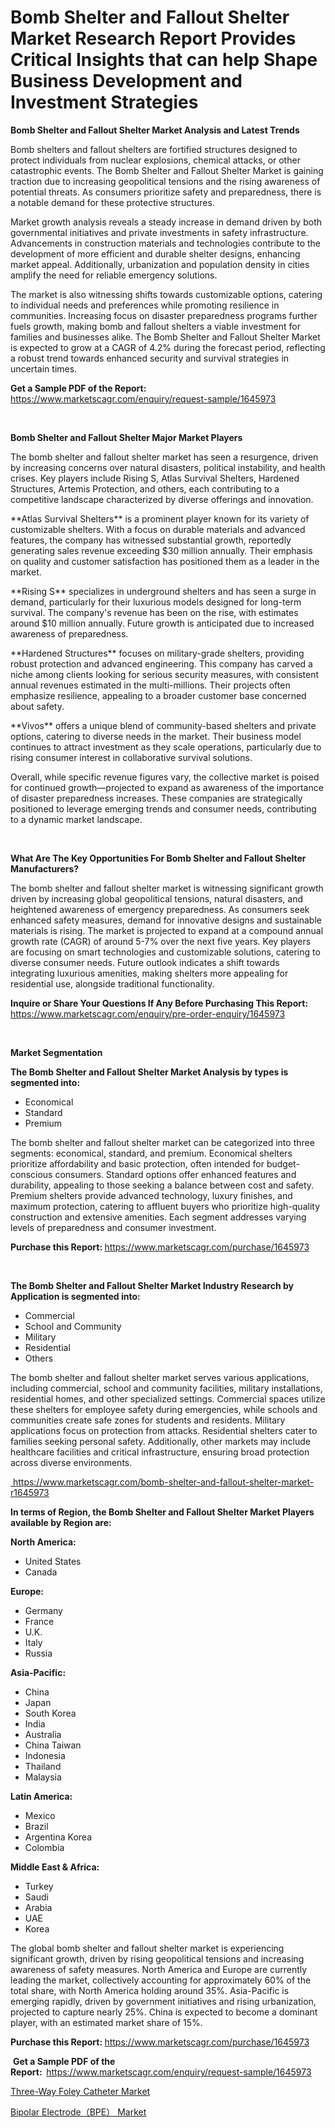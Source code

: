 <p><h1>Bomb Shelter and Fallout Shelter Market Research Report Provides Critical Insights that can help Shape Business Development and Investment Strategies</h1></p><p><strong>Bomb Shelter and Fallout Shelter Market Analysis and Latest Trends</strong></p>
<p><p>Bomb shelters and fallout shelters are fortified structures designed to protect individuals from nuclear explosions, chemical attacks, or other catastrophic events. The Bomb Shelter and Fallout Shelter Market is gaining traction due to increasing geopolitical tensions and the rising awareness of potential threats. As consumers prioritize safety and preparedness, there is a notable demand for these protective structures.</p><p>Market growth analysis reveals a steady increase in demand driven by both governmental initiatives and private investments in safety infrastructure. Advancements in construction materials and technologies contribute to the development of more efficient and durable shelter designs, enhancing market appeal. Additionally, urbanization and population density in cities amplify the need for reliable emergency solutions.</p><p>The market is also witnessing shifts towards customizable options, catering to individual needs and preferences while promoting resilience in communities. Increasing focus on disaster preparedness programs further fuels growth, making bomb and fallout shelters a viable investment for families and businesses alike. The Bomb Shelter and Fallout Shelter Market is expected to grow at a CAGR of 4.2% during the forecast period, reflecting a robust trend towards enhanced security and survival strategies in uncertain times.</p></p>
<p><strong>Get a Sample PDF of the Report:&nbsp;</strong> <a href="https://www.marketscagr.com/enquiry/request-sample/1645973?utm_campaign=2106&utm_medium=2&utm_source=Github&utm_content=ia&utm_term=29032025&utm_id=bomb-shelter-and-fallout-shelter">https://www.marketscagr.com/enquiry/request-sample/1645973</a></p>
<p>&nbsp;</p>
<p><strong>Bomb Shelter and Fallout Shelter Major Market Players</strong></p>
<p><p>The bomb shelter and fallout shelter market has seen a resurgence, driven by increasing concerns over natural disasters, political instability, and health crises. Key players include Rising S, Atlas Survival Shelters, Hardened Structures, Artemis Protection, and others, each contributing to a competitive landscape characterized by diverse offerings and innovation.</p><p>**Atlas Survival Shelters** is a prominent player known for its variety of customizable shelters. With a focus on durable materials and advanced features, the company has witnessed substantial growth, reportedly generating sales revenue exceeding $30 million annually. Their emphasis on quality and customer satisfaction has positioned them as a leader in the market.</p><p>**Rising S** specializes in underground shelters and has seen a surge in demand, particularly for their luxurious models designed for long-term survival. The company's revenue has been on the rise, with estimates around $10 million annually. Future growth is anticipated due to increased awareness of preparedness.</p><p>**Hardened Structures** focuses on military-grade shelters, providing robust protection and advanced engineering. This company has carved a niche among clients looking for serious security measures, with consistent annual revenues estimated in the multi-millions. Their projects often emphasize resilience, appealing to a broader customer base concerned about safety.</p><p>**Vivos** offers a unique blend of community-based shelters and private options, catering to diverse needs in the market. Their business model continues to attract investment as they scale operations, particularly due to rising consumer interest in collaborative survival solutions.</p><p>Overall, while specific revenue figures vary, the collective market is poised for continued growth—projected to expand as awareness of the importance of disaster preparedness increases. These companies are strategically positioned to leverage emerging trends and consumer needs, contributing to a dynamic market landscape.</p></p>
<p>&nbsp;</p>
<p><strong>What Are The Key Opportunities For Bomb Shelter and Fallout Shelter Manufacturers?</strong></p>
<p><p>The bomb shelter and fallout shelter market is witnessing significant growth driven by increasing global geopolitical tensions, natural disasters, and heightened awareness of emergency preparedness. As consumers seek enhanced safety measures, demand for innovative designs and sustainable materials is rising. The market is projected to expand at a compound annual growth rate (CAGR) of around 5-7% over the next five years. Key players are focusing on smart technologies and customizable solutions, catering to diverse consumer needs. Future outlook indicates a shift towards integrating luxurious amenities, making shelters more appealing for residential use, alongside traditional functionality.</p></p>
<p><strong>Inquire or Share Your Questions If Any Before Purchasing This Report:</strong> <a href="https://www.marketscagr.com/enquiry/pre-order-enquiry/1645973?utm_campaign=2106&utm_medium=2&utm_source=Github&utm_content=ia&utm_term=29032025&utm_id=bomb-shelter-and-fallout-shelter">https://www.marketscagr.com/enquiry/pre-order-enquiry/1645973</a></p>
<p>&nbsp;</p>
<p><strong>Market Segmentation</strong></p>
<p><strong>The Bomb Shelter and Fallout Shelter Market Analysis by types is segmented into:</strong></p>
<p><ul><li>Economical</li><li>Standard</li><li>Premium</li></ul></p>
<p><p>The bomb shelter and fallout shelter market can be categorized into three segments: economical, standard, and premium. Economical shelters prioritize affordability and basic protection, often intended for budget-conscious consumers. Standard options offer enhanced features and durability, appealing to those seeking a balance between cost and safety. Premium shelters provide advanced technology, luxury finishes, and maximum protection, catering to affluent buyers who prioritize high-quality construction and extensive amenities. Each segment addresses varying levels of preparedness and consumer investment.</p></p>
<p><strong>Purchase this Report:&nbsp;</strong><a href="https://www.marketscagr.com/purchase/1645973?utm_campaign=2106&utm_medium=2&utm_source=Github&utm_content=ia&utm_term=29032025&utm_id=bomb-shelter-and-fallout-shelter">https://www.marketscagr.com/purchase/1645973</a></p>
<p>&nbsp;</p>
<p><strong>The Bomb Shelter and Fallout Shelter Market Industry Research by Application is segmented into:</strong></p>
<p><ul><li>Commercial</li><li>School and Community</li><li>Military</li><li>Residential</li><li>Others</li></ul></p>
<p><p>The bomb shelter and fallout shelter market serves various applications, including commercial, school and community facilities, military installations, residential homes, and other specialized settings. Commercial spaces utilize these shelters for employee safety during emergencies, while schools and communities create safe zones for students and residents. Military applications focus on protection from attacks. Residential shelters cater to families seeking personal safety. Additionally, other markets may include healthcare facilities and critical infrastructure, ensuring broad protection across diverse environments.</p></p>
<p><a href="https://www.marketscagr.com/bomb-shelter-and-fallout-shelter-market-r1645973?utm_campaign=2106&utm_medium=2&utm_source=Github&utm_content=ia&utm_term=29032025&utm_id=bomb-shelter-and-fallout-shelter">&nbsp;https://www.marketscagr.com/bomb-shelter-and-fallout-shelter-market-r1645973</a></p>
<p><strong>In terms of Region, the Bomb Shelter and Fallout Shelter Market Players available by Region are:</strong></p>
<p>
    <p> <strong> North America: </strong>
        <ul>
            <li>United States</li>
            <li>Canada</li>
        </ul>
        </p> 
    <p> <strong> Europe: </strong>
        <ul>
            <li>Germany</li>
            <li>France</li>
            <li>U.K.</li>
            <li>Italy</li>
            <li>Russia</li>
        </ul>
        </p> 
    <p> <strong> Asia-Pacific: </strong>
        <ul>
            <li>China</li>
            <li>Japan</li>
            <li>South Korea</li>
            <li>India</li>
            <li>Australia</li>
            <li>China Taiwan</li>
            <li>Indonesia</li>
            <li>Thailand</li>
            <li>Malaysia</li>
        </ul>
        </p> 
    <p> <strong> Latin America: </strong>
        <ul>
            <li>Mexico</li>
            <li>Brazil</li>
            <li>Argentina Korea</li>
            <li>Colombia</li>
        </ul>
        </p> 
    <p> <strong> Middle East & Africa: </strong>
        <ul>
            <li>Turkey</li>
            <li>Saudi</li>
            <li>Arabia</li>
            <li>UAE</li>
            <li>Korea</li>
        </ul>
    </p>
    </p>
<p><p>The global bomb shelter and fallout shelter market is experiencing significant growth, driven by rising geopolitical tensions and increasing awareness of safety measures. North America and Europe are currently leading the market, collectively accounting for approximately 60% of the total share, with North America holding around 35%. Asia-Pacific is emerging rapidly, driven by government initiatives and rising urbanization, projected to capture nearly 25%. China is expected to become a dominant player, with an estimated market share of 15%.</p></p>
<p><strong>Purchase this Report: </strong><a href="https://www.marketscagr.com/purchase/1645973?utm_campaign=2106&utm_medium=2&utm_source=Github&utm_content=ia&utm_term=29032025&utm_id=bomb-shelter-and-fallout-shelter">https://www.marketscagr.com/purchase/1645973</a></p>
<p>&nbsp;<strong>Get a Sample PDF of the Report:&nbsp;&nbsp;</strong><a href="https://www.marketscagr.com/enquiry/request-sample/1645973?utm_campaign=2106&utm_medium=2&utm_source=Github&utm_content=ia&utm_term=29032025&utm_id=bomb-shelter-and-fallout-shelter">https://www.marketscagr.com/enquiry/request-sample/1645973</a></p>
<p><strong></strong></p>
<p><p><a href="https://github.com/YashRP12/Market-Research-Report-List-7/blob/main/three-way-foley-catheter-market.md?utm_campaign=2106&utm_medium=2&utm_source=Github&utm_content=ia&utm_term=29032025&utm_id=bomb-shelter-and-fallout-shelter">Three-Way Foley Catheter Market</a></p><p><a href="https://github.com/JosephineMcguire65/Market-Research-Report-List-2/blob/main/bipolar-electrodebpe-market.md?utm_campaign=2106&utm_medium=2&utm_source=Github&utm_content=ia&utm_term=29032025&utm_id=bomb-shelter-and-fallout-shelter">Bipolar Electrode（BPE） Market</a></p></p>
